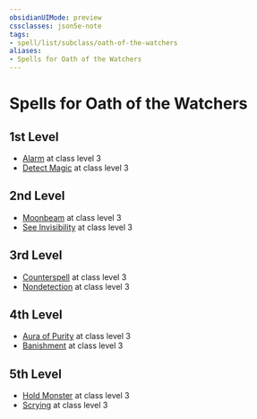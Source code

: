 ```yaml
---
obsidianUIMode: preview
cssclasses: json5e-note
tags:
- spell/list/subclass/oath-of-the-watchers
aliases:
- Spells for Oath of the Watchers
---
```

# Spells for Oath of the Watchers

## 1st Level

- [Alarm](/3-Mechanics/CLI/spells/alarm-xphb.md "XPHB") at class level 3
- [Detect Magic](/3-Mechanics/CLI/spells/detect-magic-xphb.md "XPHB") at class level 3

## 2nd Level

- [Moonbeam](/3-Mechanics/CLI/spells/moonbeam-xphb.md "XPHB") at class level 3
- [See Invisibility](/3-Mechanics/CLI/spells/see-invisibility-xphb.md "XPHB") at class level 3

## 3rd Level

- [Counterspell](/3-Mechanics/CLI/spells/counterspell-xphb.md "XPHB") at class level 3
- [Nondetection](/3-Mechanics/CLI/spells/nondetection-xphb.md "XPHB") at class level 3

## 4th Level

- [Aura of Purity](/3-Mechanics/CLI/spells/aura-of-purity-xphb.md "XPHB") at class level 3
- [Banishment](/3-Mechanics/CLI/spells/banishment-xphb.md "XPHB") at class level 3

## 5th Level

- [Hold Monster](/3-Mechanics/CLI/spells/hold-monster-xphb.md "XPHB") at class level 3
- [Scrying](/3-Mechanics/CLI/spells/scrying-xphb.md "XPHB") at class level 3